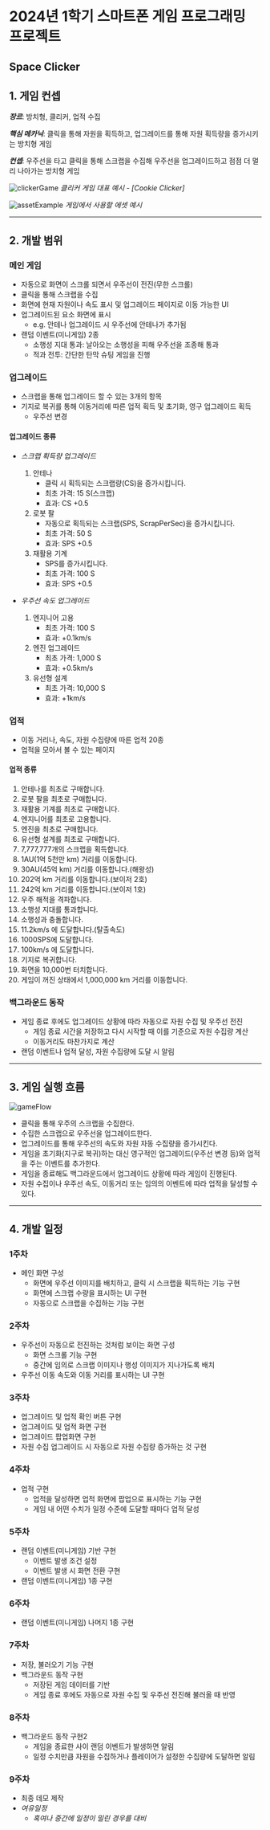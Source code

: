 # 2024년 1학기 스마트폰 게임 프로그래밍 프로젝트

## Space Clicker

## 1. 게임 컨셉

_**장르**_: 방치형, 클리커, 업적 수집

_**핵심 메카닉**_: 클릭을 통해 자원을 획득하고, 업그레이드를 통해 자원 획득량을 증가시키는 방치형 게임

_**컨셉**_: 우주선을 타고 클릭을 통해 스크랩을 수집해 우주선을 업그레이드하고 점점 더 멀리 나아가는 방치형 게임

![clickerGame](.md_res/clickerGameExample.png "Cookie Clicker")
*클리커 게임 대표 예시 - [Cookie Clicker]*

![assetExample](.md_res/assetExample.png "Asset Example")
*게임에서 사용할 에셋 예시*

---

## 2. 개발 범위

### 메인 게임

- 자동으로 화면이 스크롤 되면서 우주선이 전진(무한 스크롤)
- 클릭을 통해 스크랩을 수집
- 화면에 현재 자원이나 속도 표시 및 업그레이드 페이지로 이동 가능한 UI
- 업그레이드된 요소 화면에 표시
  - e.g. 안테나 업그레이드 시 우주선에 안테나가 추가됨
- 랜덤 이벤트(미니게임) 2종
  - 소행성 지대 통과: 날아오는 소행성을 피해 우주선을 조종해 통과
  - 적과 전투: 간단한 탄막 슈팅 게임을 진행

### 업그레이드

- 스크랩을 통해 업그레이드 할 수 있는 3개의 항목
- 기지로 복귀를 통해 이동거리에 따른 업적 획득 및 초기화, 영구 업그레이드 획득
  - 우주선 변경
 
#### 업그레이드 종류

- *스크랩 획득량 업그레이드*
  1. 안테나
      - 클릭 시 획득되는 스크랩량(CS)을 증가시킵니다.
      - 최초 가격: 15 S(스크랩)
      - 효과: CS +0.5
  2. 로봇 팔
      - 자동으로 획득되는 스크랩(SPS, ScrapPerSec)을 증가시킵니다.
      - 최초 가격: 50 S
      - 효과: SPS +0.5
  3. 재활용 기계
      - SPS를 증가시킵니다.
      - 최초 가격: 100 S
      - 효과: SPS +0.5
       
- *우주선 속도 업그레이드*
  1. 엔지니어 고용
      - 최초 가격: 100 S
      - 효과: +0.1km/s
  2. 엔진 업그레이드
      - 최초 가격: 1,000 S
      - 효과: +0.5km/s
  3. 유선형 설계
      - 최초 가격: 10,000 S
      - 효과: +1km/s
     
### 업적

- 이동 거리나, 속도, 자원 수집량에 따른 업적 20종
- 업적을 모아서 볼 수 있는 페이지

#### 업적 종류
1. 안테나를 최초로 구매합니다.
2. 로봇 팔을 최초로 구매합니다.
3. 재활용 기계를 최초로 구매합니다.
4. 엔지니어를 최초로 고용합니다.
5. 엔진을 최초로 구매합니다.
6. 유선형 설계를 최초로 구매합니다.
7. 7,777,777개의 스크랩을 획득합니다.
8. 1AU(1억 5천만 km) 거리를 이동합니다.
9. 30AU(45억 km) 거리를 이동합니다.(해왕성)
10. 202억 km 거리를 이동합니다.(보이저 2호)
11. 242억 km 거리를 이동합니다.(보이저 1호)
12. 우주 해적을 격파합니다.
13. 소행성 지대를 통과합니다.
14. 소행성과 충돌합니다.
15. 11.2km/s 에 도달합니다.(탈출속도)
16. 1000SPS에 도달합니다.
17. 100km/s 에 도달합니다.
18. 기지로 복귀합니다.
19. 화면을 10,000번 터치합니다.
20. 게임이 꺼진 상태에서 1,000,000 km 거리를 이동합니다.

### 백그라운드 동작

- 게임 종료 후에도 업그레이드 상황에 따라 자동으로 자원 수집 및 우주선 전진
  - 게임 종료 시간을 저장하고 다시 시작할 때 이를 기준으로 자원 수집량 계산
  - 이동거리도 마찬가지로 계산
- 랜덤 이벤트나 업적 달성, 자원 수집량에 도달 시 알림

---

## 3. 게임 실행 흐름

![gameFlow](.md_res/gamePlayScreen.png "Game Flow")

- 클릭을 통해 우주의 스크랩을 수집한다.
- 수집한 스크랩으로 우주선을 업그레이드한다.
- 업그레이드를 통해 우주선의 속도와 자원 자동 수집량을 증가시킨다.
- 게임을 초기화(지구로 복귀)하는 대신 영구적인 업그레이드(우주선 변경 등)와 업적을 주는 이벤트를 추가한다.
- 게임을 종료해도 백그라운드에서 업그레이드 상황에 따라 게임이 진행된다.
- 자원 수집이나 우주선 속도, 이동거리 또는 임의의 이벤트에 따라 업적을 달성할 수 있다.

---

## 4. 개발 일정

### 1주차

- 메인 화면 구성
  - 화면에 우주선 이미지를 배치하고, 클릭 시 스크랩을 획득하는 기능 구현
  - 화면에 스크랩 수량을 표시하는 UI 구현
  - 자동으로 스크랩을 수집하는 기능 구현

### 2주차

- 우주선이 자동으로 전진하는 것처럼 보이는 화면 구성
  - 화면 스크롤 기능 구현
  - 중간에 임의로 스크랩 이미지나 행성 이미지가 지나가도록 배치
- 우주선 이동 속도와 이동 거리를 표시하는 UI 구현

### 3주차

- 업그레이드 및 업적 확인 버튼 구현
- 업그레이드 및 업적 화면 구현
- 업그레이드 팝업화면 구현
- 자원 수집 업그레이드 시 자동으로 자원 수집량 증가하는 것 구현

### 4주차

- 업적 구현
  - 업적을 달성하면 업적 화면에 팝업으로 표시하는 기능 구현
  - 게임 내 어떤 수치가 일정 수준에 도달할 때마다 업적 달성

### 5주차

- 랜덤 이벤트(미니게임) 기반 구현
  - 이벤트 발생 조건 설정
  - 이벤트 발생 시 화면 전환 구현
- 랜덤 이벤트(미니게임) 1종 구현

### 6주차

- 랜덤 이벤트(미니게임) 나머지 1종 구현

### 7주차

- 저장, 불러오기 기능 구현
- 백그라운드 동작 구현
  - 저장된 게임 데이터를 기반
  - 게임 종료 후에도 자동으로 자원 수집 및 우주선 전진해 불러올 때 반영

### 8주차

- 백그라운드 동작 구현2
  - 게임을 종료한 사이 랜덤 이벤트가 발생하면 알림
  - 일정 수치만큼 자원을 수집하거나 플레이어가 설정한 수집량에 도달하면 알림

### 9주차

- 최종 데모 제작
- *여유일정*
  - *혹여나 중간에 일정이 밀린 경우를 대비*
